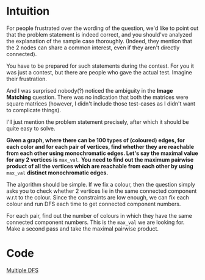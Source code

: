 # Intuition
For people frustrated over the wording of the question, we'd like to point out that the problem statement is indeed correct, and you should've analyzed the explanation of the sample case thoroughly. (Indeed, they mention that the 2 nodes can share a common interest, even if they aren't directly connected). 

You have to be prepared for such statements during the contest. For you it was just a contest, but there are people who gave the actual test. Imagine their frustration. 

And I was surprised nobody(?) noticed the ambiguity in the **Image Matching** question. There was no indication that both the matrices were square matrices (however, I didn't include those test-cases as I didn't want to complicate things).

I'll just mention the problem statement precisely, after which it should be quite easy to solve.

**Given a graph, where there can be 100 types of (coloured) edges, for each color and for each pair of vertices, find whether they are reachable from each other using monochromatic edges. Let's say the maximal value for any 2 vertices is** `max_val`. **You need to find out the maximum pairwise product of all the vertices which are reachable from each other by using** `max_val` **distinct monochromatic edges.**

The algorithm should be simple. If we fix a colour, then the question simply asks you to check whether 2 vertices lie in the same connected component w.r.t to the colour. Since the constraints are low enough, we can fix each colour and run DFS each time to get connected component numbers.

For each pair, find out the number of colours in which they have the same connected component numbers. This is the `max_val` we are looking for. Make a second pass and take the maximal pairwise product.

# Code
[Multiple DFS](shared-interest.cpp)
